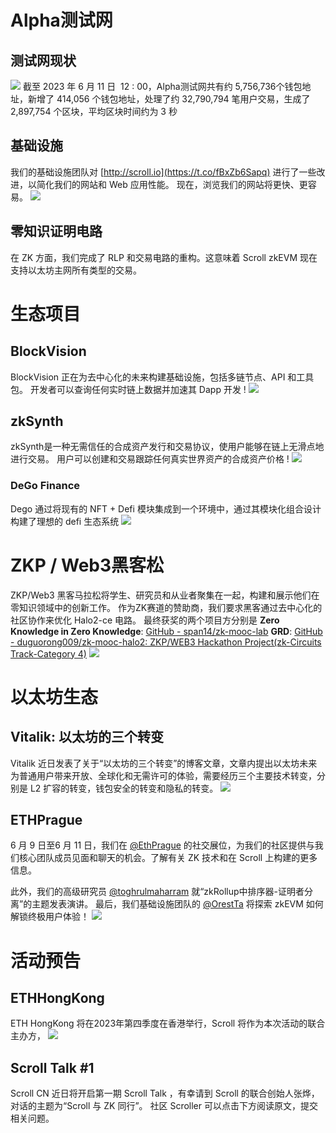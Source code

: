 # Alpha测试网

## 测试网现状
![](19-1.png)
截至 2023 年 6 月 11 日  12 : 00，Alpha测试网共有约 5,756,736个钱包地址，新增了 414,056 个钱包地址，处理了约 32,790,794 笔用户交易，生成了 2,897,754 个区块，平均区块时间约为 3 秒

## 基础设施
我们的基础设施团队对 [http://scroll.io](https://t.co/fBxZb6Sapq) 进行了一些改进，以简化我们的网站和 Web 应用性能。
现在，浏览我们的网站将更快、更容易。
![](19-2.png)

## 零知识证明电路
在 ZK 方面，我们完成了 RLP 和交易电路的重构。这意味着 Scroll zkEVM 现在支持以太坊主网所有类型的交易。


# 生态项目
## BlockVision
BlockVision 正在为去中心化的未来构建基础设施，包括多链节点、API 和工具包。 开发者可以查询任何实时链上数据并加速其 Dapp 开发 !
![](19-3.png)

## zkSynth
zkSynth是一种无需信任的合成资产发行和交易协议，使用户能够在链上无滑点地进行交易。 用户可以创建和交易跟踪任何真实世界资产的合成资产价格 !
![](19-4.png)

### DeGo Finance
Dego 通过将现有的 NFT + Defi 模块集成到一个环境中，通过其模块化组合设计构建了理想的 defi 生态系统
![](19-5.png)

# ZKP / Web3黑客松
ZKP/Web3 黑客马拉松将学生、研究员和从业者聚集在一起，构建和展示他们在零知识领域中的创新工作。 作为ZK赛道的赞助商，我们要求黑客通过去中心化的社区协作来优化 Halo2-ce 电路。
最终获奖的两个项目方分别是
**Zero Knowledge in Zero Knowledge**:
[GitHub - span14/zk-mooc-lab](https://github.com/span14/zk-mooc-lab)
**GRD**:
[GitHub - duguorong009/zk-mooc-halo2: ZKP/WEB3 Hackathon Project(zk-Circuits Track-Category 4)](https://github.com/duguorong009/zk-mooc-halo2)
![](19-6.png)

# 以太坊生态
## Vitalik: 以太坊的三个转变
Vitalik 近日发表了关于“以太坊的三个转变”的博客文章，文章内提出以太坊未来为普通用户带来开放、全球化和无需许可的体验，需要经历三个主要技术转变，分别是 L2 扩容的转变，钱包安全的转变和隐私的转变。
![](19-7.png)

## ETHPrague
6 月 9 日至6 月 11 日，我们在 [@EthPrague](https://twitter.com/EthPrague) 的社交展位，为我们的社区提供与我们核心团队成员见面和聊天的机会。了解有关 ZK 技术和在 Scroll 上构建的更多信息。

此外，我们的高级研究员 [@toghrulmaharram](https://twitter.com/toghrulmaharram) 就“zkRollup中排序器-证明者分离”的主题发表演讲。 最后，我们基础设施团队的 [@OrestTa](https://twitter.com/OrestTa) 将探索 zkEVM 如何解锁终极用户体验！
![](19-8.png)


# 活动预告 

## ETHHongKong
ETH HongKong 将在2023年第四季度在香港举行，Scroll 将作为本次活动的联合主办方，
![](19-9.png)

## Scroll Talk #1 
Scroll CN 近日将开启第一期 Scroll Talk ，有幸请到 Scroll 的联合创始人张烨，对话的主题为“Scroll 与 ZK 同行”。
社区 Scroller 可以点击下方阅读原文，提交相关问题。
